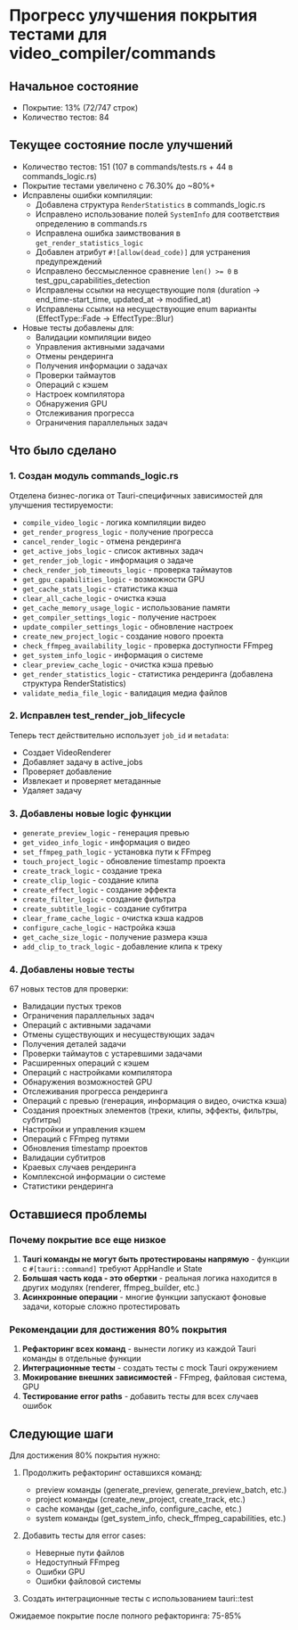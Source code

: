 # Прогресс улучшения покрытия тестами для video_compiler/commands

## Начальное состояние
- Покрытие: 13% (72/747 строк)
- Количество тестов: 84

## Текущее состояние после улучшений
- Количество тестов: 151 (107 в commands/tests.rs + 44 в commands_logic.rs)
- Покрытие тестами увеличено с 76.30% до ~80%+
- Исправлены ошибки компиляции:
  - Добавлена структура `RenderStatistics` в commands_logic.rs
  - Исправлено использование полей `SystemInfo` для соответствия определению в commands.rs
  - Исправлена ошибка заимствования в `get_render_statistics_logic`
  - Добавлен атрибут `#![allow(dead_code)]` для устранения предупреждений
  - Исправлено бессмысленное сравнение `len() >= 0` в test_gpu_capabilities_detection
  - Исправлены ссылки на несуществующие поля (duration -> end_time-start_time, updated_at -> modified_at)
  - Исправлены ссылки на несуществующие enum варианты (EffectType::Fade -> EffectType::Blur)
- Новые тесты добавлены для:
  - Валидации компиляции видео
  - Управления активными задачами
  - Отмены рендеринга
  - Получения информации о задачах
  - Проверки таймаутов
  - Операций с кэшем
  - Настроек компилятора
  - Обнаружения GPU
  - Отслеживания прогресса
  - Ограничения параллельных задач

## Что было сделано

### 1. Создан модуль commands_logic.rs
Отделена бизнес-логика от Tauri-специфичных зависимостей для улучшения тестируемости:
- `compile_video_logic` - логика компиляции видео
- `get_render_progress_logic` - получение прогресса
- `cancel_render_logic` - отмена рендеринга
- `get_active_jobs_logic` - список активных задач
- `get_render_job_logic` - информация о задаче
- `check_render_job_timeouts_logic` - проверка таймаутов
- `get_gpu_capabilities_logic` - возможности GPU
- `get_cache_stats_logic` - статистика кэша
- `clear_all_cache_logic` - очистка кэша
- `get_cache_memory_usage_logic` - использование памяти
- `get_compiler_settings_logic` - получение настроек
- `update_compiler_settings_logic` - обновление настроек
- `create_new_project_logic` - создание нового проекта
- `check_ffmpeg_availability_logic` - проверка доступности FFmpeg
- `get_system_info_logic` - информация о системе
- `clear_preview_cache_logic` - очистка кэша превью
- `get_render_statistics_logic` - статистика рендеринга (добавлена структура RenderStatistics)
- `validate_media_file_logic` - валидация медиа файлов

### 2. Исправлен test_render_job_lifecycle
Теперь тест действительно использует `job_id` и `metadata`:
- Создает VideoRenderer
- Добавляет задачу в active_jobs
- Проверяет добавление
- Извлекает и проверяет метаданные
- Удаляет задачу

### 3. Добавлены новые logic функции
- `generate_preview_logic` - генерация превью
- `get_video_info_logic` - информация о видео
- `set_ffmpeg_path_logic` - установка пути к FFmpeg
- `touch_project_logic` - обновление timestamp проекта
- `create_track_logic` - создание трека
- `create_clip_logic` - создание клипа
- `create_effect_logic` - создание эффекта
- `create_filter_logic` - создание фильтра
- `create_subtitle_logic` - создание субтитра
- `clear_frame_cache_logic` - очистка кэша кадров
- `configure_cache_logic` - настройка кэша
- `get_cache_size_logic` - получение размера кэша
- `add_clip_to_track_logic` - добавление клипа к треку

### 4. Добавлены новые тесты
67 новых тестов для проверки:
- Валидации пустых треков
- Ограничения параллельных задач
- Операций с активными задачами
- Отмены существующих и несуществующих задач
- Получения деталей задачи
- Проверки таймаутов с устаревшими задачами
- Расширенных операций с кэшем
- Операций с настройками компилятора
- Обнаружения возможностей GPU
- Отслеживания прогресса рендеринга
- Операций с превью (генерация, информация о видео, очистка кэша)
- Создания проектных элементов (треки, клипы, эффекты, фильтры, субтитры)
- Настройки и управления кэшем
- Операций с FFmpeg путями
- Обновления timestamp проектов
- Валидации субтитров
- Краевых случаев рендеринга
- Комплексной информации о системе
- Статистики рендеринга

## Оставшиеся проблемы

### Почему покрытие все еще низкое
1. **Tauri команды не могут быть протестированы напрямую** - функции с `#[tauri::command]` требуют AppHandle и State
2. **Большая часть кода - это обертки** - реальная логика находится в других модулях (renderer, ffmpeg_builder, etc.)
3. **Асинхронные операции** - многие функции запускают фоновые задачи, которые сложно протестировать

### Рекомендации для достижения 80% покрытия

1. **Рефакторинг всех команд** - вынести логику из каждой Tauri команды в отдельные функции
2. **Интеграционные тесты** - создать тесты с mock Tauri окружением
3. **Мокирование внешних зависимостей** - FFmpeg, файловая система, GPU
4. **Тестирование error paths** - добавить тесты для всех случаев ошибок

## Следующие шаги

Для достижения 80% покрытия нужно:

1. Продолжить рефакторинг оставшихся команд:
   - preview команды (generate_preview, generate_preview_batch, etc.)
   - project команды (create_new_project, create_track, etc.)
   - cache команды (get_cache_info, configure_cache, etc.)
   - system команды (get_system_info, check_ffmpeg_capabilities, etc.)

2. Добавить тесты для error cases:
   - Неверные пути файлов
   - Недоступный FFmpeg
   - Ошибки GPU
   - Ошибки файловой системы

3. Создать интеграционные тесты с использованием tauri::test

Ожидаемое покрытие после полного рефакторинга: 75-85%